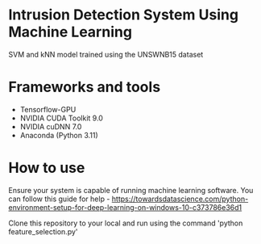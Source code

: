 # Intrusion Detection System Using Machine Learning
SVM and kNN model trained using the UNSWNB15 dataset

# Frameworks and tools
- Tensorflow-GPU
- NVIDIA CUDA Toolkit 9.0
- NVIDIA cuDNN 7.0
- Anaconda (Python 3.11)

# How to use

Ensure your system is capable of running machine learning software. You can follow this guide for help - https://towardsdatascience.com/python-environment-setup-for-deep-learning-on-windows-10-c373786e36d1

Clone this repository to your local and run using the command 'python feature_selection.py'

